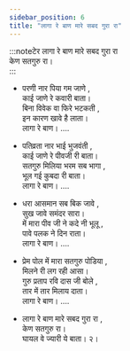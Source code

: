 ```yaml
---
sidebar_position: 6
title: "लागा रे बाण मारे सबद गुरा रा"
---
```


:::noteटेर 
लागा रे बाण मारे सबद गुरा रा <br/>
केण सतगुरु रा।  
:::

- परणी नार पिया गम जाणे ,<br/>
काई जाणे रे कवारी बाता। <br/>
बिना विवेक वा फिरे भटकती ,<br/>
इन कारण खावे है लाता। <br/>
लागा रे बाण। ….

- पतिव्रता नार भाई भुजवंती ,<br/>
काई जाणे रे पीवजी री बाता। <br/>
सतगुरु मिलिया भरम सब भागा ,<br/>
भूल गई कुबदा री बाता। <br/>
लागा रे बाण। ….

- धरा आसमान सब बिक जावे ,<br/>
सुख जावे समंदर सारा। <br/>
में मारा पीव जी ने कदे नी भूलू ,<br/>
पावे पलक ने दिन राता। <br/>
लागा रे बाण। ….

- प्रेम पोल में मारा सतगुरु पोडिया ,<br/>
मिलने री लग रही आसा। <br/>
गुरु प्रताप रवि दास जी बोले ,<br/>
तार में तार मिलाय दाता। <br/>
लागा रे बाण। ….

- लागा रे बाण मारे सबद गुरा रा ,<br/>
केण सतगुरु रा। <br/>
घायल वे ज्यारी ये बाता। २।
